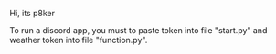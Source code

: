 Hi, its p8ker

To run a discord app, you must to paste token into file "start.py" and weather token into file "function.py".
